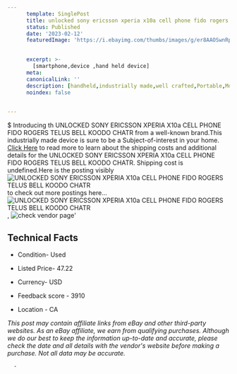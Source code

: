 ```yaml
---
      template: SinglePost
      title: unlocked sony ericsson xperia x10a cell phone fido rogers telus bell koodo chatr
      status: Published
      date: '2023-02-12'
      featuredImage: 'https://i.ebayimg.com/thumbs/images/g/er8AAOSwnRpfk3U5/s-l225.jpg'
       

      excerpt: >-
        [smartphone,device ,hand held device]
      meta:
      canonicalLink: ''
      description: [handheld,industrially made,well crafted,Portable,Mobile,Compact,Convenient,Lightweight,Maneuverable,Man-portable,Miniature,Carriable,Hand-held,Light,Holdable,Transportable,Mobile device,Pocket-sized,On-the-go,Wireless,Cordless,Compact size,Convenient size, smartphone,device ,hand held device]
      noindex: false
      

---
```

$
      Introducing th UNLOCKED SONY ERICSSON XPERIA X10a CELL PHONE FIDO ROGERS TELUS BELL KOODO CHATR from a well-known brand.This industrially made device  is sure to be a Subject-of-interest in your home. [Click Here](https://www.ebay.com/itm/184501849504?hash=item2af52acda0%3Ag%3Aer8AAOSwnRpfk3U5&mkevt=1&mkcid=1&mkrid=711-53200-19255-0&campid=%253CePNCampaignId%253E&customid=%253CreferenceId%253E&toolid=10049) to read more to learn about the shipping costs and additional details for the UNLOCKED SONY ERICSSON XPERIA X10a CELL PHONE FIDO ROGERS TELUS BELL KOODO CHATR. Shipping cost is undefined.Here is the posting visibly ![UNLOCKED SONY ERICSSON XPERIA X10a CELL PHONE FIDO ROGERS TELUS BELL KOODO CHATR](https://i.ebayimg.com/thumbs/images/g/er8AAOSwnRpfk3U5/s-l225.jpg) to check out more postings here... ![UNLOCKED SONY ERICSSON XPERIA X10a CELL PHONE FIDO ROGERS TELUS BELL KOODO CHATR](https://i.ebayimg.com/images/g/er8AAOSwnRpfk3U5/s-l1600.jpg), ![check vendor page](https://origin-galleryplus.ebayimg.com/ws/web/184501849504_2_0_1/225x225.jpg,https://origin-galleryplus.ebayimg.com/ws/web/184501849504_3_0_1/225x225.jpg,https://origin-galleryplus.ebayimg.com/ws/web/184501849504_4_0_1/225x225.jpg)'

      

 ## Technical Facts 



     
      

 - Condition- Used 


      

 - Listed Price- 47.22 


      

 - Currency- USD 


      

 - Feedback score - 3910 


      

 - Location - CA 


      
      

 *_This post may contain affiliate links from eBay and other third-party websites. As an eBay affiliate, we earn from qualifying purchases. Although we do our best to keep the information up-to-date and accurate, please check the date and all details with the vendor's website before making a purchase. Not all data may be accurate._*




      -
